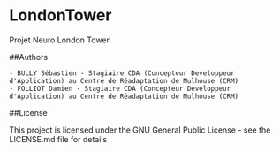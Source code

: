 # LondonTower
Projet Neuro London Tower

##Authors

    - BULLY Sébastien - Stagiaire CDA (Concepteur Developpeur d'Application) au Centre de Réadaptation de Mulhouse (CRM)
    - FOLLIOT Damien - Stagiaire CDA (Concepteur Developpeur d'Application) au Centre de Réadaptation de Mulhouse (CRM)
    
##License

This project is licensed under the GNU General Public License - see the LICENSE.md file for details
